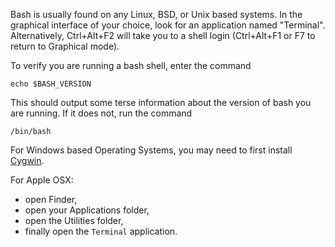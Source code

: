 Bash is usually found on any Linux, BSD, or Unix based systems. In the
graphical interface of your choice, look for an application named
"Terminal". Alternatively, Ctrl+Alt+F2 will take you to a shell login
(Ctrl+Alt+F1 or F7 to return to Graphical mode). 

To verify you are running a bash shell, enter the command 

    echo $BASH_VERSION

This should output some terse information about the version of
bash you are running. If it does not, run the command 

    /bin/bash


For Windows based Operating Systems, you may need to first install 
[Cygwin](https://cygwin.com/).  

For Apple OSX:
* open Finder,
* open your Applications folder, 
* open the Utilities folder, 
* finally open the `Terminal` application.  
